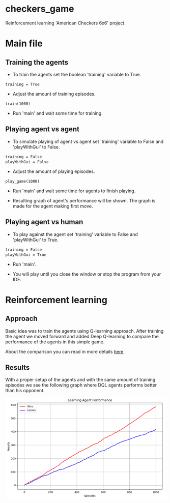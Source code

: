 # checkers_game

Reinforcement learning 'American Checkers 6x6' project.

# Main file

## Training the agents

- To train the agents set the boolean 'training' variable to True.

```
training = True
```

- Adjust the amount of training episodes.

```
train(1000)
```

- Run 'main' and wait some time for training.

## Playing agent vs agent

- To simulate playing of agent vs agent set 'training' variable to False and 'playWithGui' to False.

```
training = False
playWithGui = False
```

- Adjust the amount of playing episodes.

```
play_game(1000)
```

- Run 'main' and wait some time for agents to finish playing.

- Resulting graph of agent's performance will be shown. The graph is made for the agent making first move.

## Playing agent vs human

- To play against the agent set 'training' variable to False and 'playWithGui' to True.

```
training = False
playWithGui = True
```

- Run 'main'.

- You will play until you close the window or stop the program from your IDE.

# Reinforcement learning

## Approach

Basic idea was to train the agents using Q-learning approach.
After training the agent we moved forward and added Deep Q-learning to compare the performance of the agents in this simple game. 

About the comparison you can read in more details [here](https://www.baeldung.com/cs/q-learning-vs-deep-q-learning-vs-deep-q-network).

## Results

With a proper setup of the agents and with the same amount of training episodes we see the following graph where DQL agents performs better than his opponent.

![img.png](img.png)
